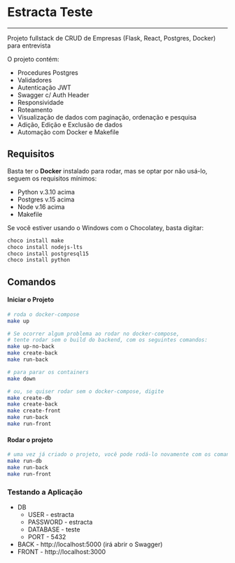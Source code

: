 # Estracta Teste
---
Projeto fullstack de CRUD de Empresas (Flask, React, Postgres, Docker) para entrevista

O projeto contém:
- Procedures Postgres
- Validadores
- Autenticação JWT
- Swagger c/ Auth Header
- Responsividade
- Roteamento
- Visualização de dados com paginação, ordenação e pesquisa
- Adição, Edição e Exclusão de dados
- Automação com Docker e Makefile

## Requisitos
Basta ter o **Docker** instalado para rodar, mas se optar por não usá-lo, seguem os requisitos mínimos:
- Python v.3.10 acima
- Postgres v.15 acima
- Node v.16 acima
- Makefile

Se você estiver usando o Windows com o Chocolatey, basta digitar:
```powershell
choco install make
choco install nodejs-lts
choco install postgresql15
choco install python
``` 

## Comandos

#### Iniciar o Projeto
```bash
# roda o docker-compose
make up

# Se ocorrer algum problema ao rodar no docker-compose, 
# tente rodar sem o build do backend, com os seguintes comandos:
make up-no-back
make create-back
make run-back

# para parar os containers
make down

# ou, se quiser rodar sem o docker-compose, digite
make create-db
make create-back
make create-front
make run-back
make run-front
```

#### Rodar o projeto
```bash
# uma vez já criado o projeto, você pode rodá-lo novamente com os comandos:
make run-db
make run-back
make run-front
```

### Testando a Aplicação
- DB
  - USER - estracta
  - PASSWORD - estracta
  - DATABASE - teste
  - PORT - 5432
- BACK - http://localhost:5000 (irá abrir o Swagger)
- FRONT - http://localhost:3000
